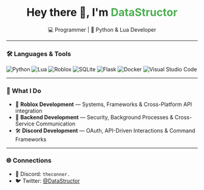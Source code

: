<h1 align="center">Hey there 👋, I'm <span style="color:#4caf50">DataStructor</span></h1>
<p align="center">💻 Programmer | 🐍 Python & Lua Developer</p>

---

### 🛠️ Languages & Tools
![Python](https://img.shields.io/badge/Python-3776AB?style=for-the-badge&logo=python&logoColor=white)
![Lua](https://img.shields.io/badge/Lua-2C2D72?style=for-the-badge&logo=lua&logoColor=white)
![Roblox](https://img.shields.io/badge/Roblox-000000?style=for-the-badge&logo=roblox&logoColor=white)
![SQLite](https://img.shields.io/badge/SQLite-07405E?style=for-the-badge&logo=sqlite&logoColor=white)
![Flask](https://img.shields.io/badge/Flask-000000?style=for-the-badge&logo=flask&logoColor=white)
![Docker](https://img.shields.io/badge/Docker-2496ED?style=for-the-badge&logo=docker&logoColor=white)
![Visual Studio Code](https://img.shields.io/badge/VSCode-007ACC?style=for-the-badge&logo=visualstudiocode&logoColor=white)

---

### 🚀 What I Do
- 🧱 **Roblox Development** — Systems, Frameworks & Cross-Platform API integration
- 🧠 **Backend Development** — Security, Background Processes & Cross-Service Communication 
- 🛠️ **Discord Development** — OAuth, API-Driven Interactions & Command Frameworks

---

### 🌐 Connections
- 💬 Discord: `theconner.`
- 🐦 Twitter: [@DataStructor](https://x.com/datastructor)
